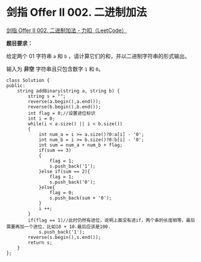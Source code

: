 # 剑指 Offer II 002. 二进制加法

[剑指 Offer II 002. 二进制加法 - 力扣（LeetCode）](https://leetcode.cn/problems/JFETK5/)

**题目要求：**

 给定两个 01 字符串 `a` 和 `b` ，请计算它们的和，并以二进制字符串的形式输出。

输入为 **非空** 字符串且只包含数字 `1` 和 `0`。

```
class Solution {
public:
    string addBinary(string a, string b) {
        string s = "";
        reverse(a.begin(),a.end());
        reverse(b.begin(),b.end());
        int flag = 0;//设置进位标识
        int i = 0;
        while(i < a.size() || i < b.size())
        {
            int num_a = i >= a.size()?0:a[i] - '0';
            int num_b = i >= b.size()?0:b[i] - '0';
            int sum = num_a + num_b + flag;
            if(sum == 3)
            {
                flag = 1;
                s.push_back('1');
            }else if(sum == 2){
                flag = 1;
                s.push_back('0');
            }else{
                flag = 0;
                s.push_back(sum + '0');
            }
            i ++;
        }
        if(flag == 1)//此时仍然有进位，说明上面没有进if，两个串的长度相等，最后需要再加一个进位，比如10 + 10.最后应该是100.
            s.push_back('1');
        reverse(s.begin(),s.end());
        return s;
    }
};
```

